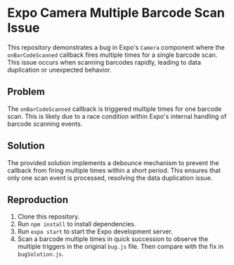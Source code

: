 # Expo Camera Multiple Barcode Scan Issue

This repository demonstrates a bug in Expo's `Camera` component where the `onBarCodeScanned` callback fires multiple times for a single barcode scan. This issue occurs when scanning barcodes rapidly, leading to data duplication or unexpected behavior.

## Problem

The `onBarCodeScanned` callback is triggered multiple times for one barcode scan. This is likely due to a race condition within Expo's internal handling of barcode scanning events.

## Solution

The provided solution implements a debounce mechanism to prevent the callback from firing multiple times within a short period.  This ensures that only one scan event is processed, resolving the data duplication issue.

## Reproduction

1. Clone this repository.
2. Run `npm install` to install dependencies.
3. Run `expo start` to start the Expo development server.
4. Scan a barcode multiple times in quick succession to observe the multiple triggers in the original `bug.js` file. Then compare with the fix in `bugSolution.js`.